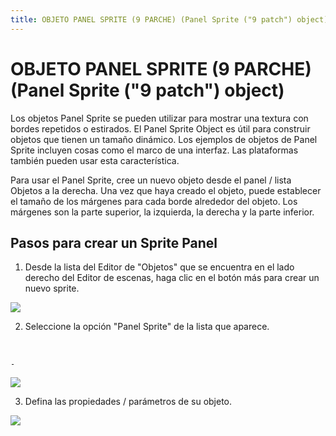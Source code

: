 ```yaml
---
title: OBJETO PANEL SPRITE (9 PARCHE) (Panel Sprite ("9 patch") object)
---
```

# OBJETO PANEL SPRITE (9 PARCHE) (Panel Sprite ("9 patch") object)

Los objetos Panel Sprite se pueden utilizar para mostrar una textura con bordes repetidos o estirados. El Panel Sprite Object es útil para construir objetos que tienen un tamaño dinámico. Los ejemplos de objetos de Panel Sprite incluyen cosas como el marco de una interfaz. Las plataformas también pueden usar esta característica.

Para usar el Panel Sprite, cree un nuevo objeto desde el panel / lista Objetos a la derecha. Una vez que haya creado el objeto, puede establecer el tamaño de los márgenes para cada borde alrededor del objeto. Los márgenes son la parte superior, la izquierda, la derecha y la parte inferior.

## Pasos para crear un Sprite Panel

1. Desde la lista del Editor de "Objetos" que se encuentra en el lado derecho del Editor de escenas, haga clic en el botón más para crear un nuevo sprite.

![](/gdevelop5/objects/panelsprite-addanobject.png)

2. Seleccione la opción "Panel Sprite" de la lista que aparece.

&nbsp;

    - 

![](/gdevelop5/objects/panelspriteselector.png)

3. Defina las propiedades / parámetros de su objeto.

![](/gdevelop5/objects/panelspriteselectors.png)
